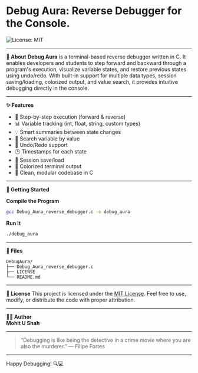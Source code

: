 # Debug Aura: Reverse Debugger for the Console.

![License: MIT](https://img.shields.io/badge/License-MIT-yellow.svg)

---

**🧠 About**
**Debug Aura** is a terminal-based reverse debugger written in C. It enables developers and students to step forward and backward through a program's execution, visualize variable states, and restore previous states using undo/redo. With built-in support for multiple data types, session saving/loading, colorized output, and value search, it provides intuitive debugging directly in the console.

---

**✨ Features**

* 🔁 Step-by-step execution (forward & reverse)
* 📊 Variable tracking (int, float, string, custom types)
* 💡 Smart summaries between state changes
* 🔎 Search variable by value
* 🎯 Undo/Redo support
* 🕒 Timestamps for each state
* 💾 Session save/load
* 🎨 Colorized terminal output
* 📄 Clean, modular codebase in C

---

**🚀 Getting Started**

**Compile the Program**

```bash
gcc Debug_Aura_reverse_debugger.c -o debug_aura
```

**Run It**

```bash
./debug_aura
```

---

**📂 Files**

```
DebugAura/
├── Debug_Aura_reverse_debugger.c
├── LICENSE
└── README.md
```

---

**📄 License**
This project is licensed under the [MIT License](LICENSE). Feel free to use, modify, or distribute the code with proper attribution.

---

 **👨‍💻 Author**  
         **Mohit U Shah**  

---

> “Debugging is like being the detective in a crime movie where you are also the murderer.” — Filipe Fortes

---

Happy Debugging! 🔍💻
